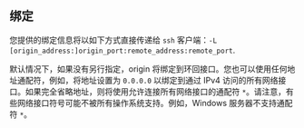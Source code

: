 ## 绑定

您提供的绑定信息将以如下方式直接传递给 `ssh` 客户端：`-L [origin_address:]origin_port:remote_address:remote_port`.

默认情况下，如果没有另行指定，origin 将绑定到环回接口。您也可以使用任何地址通配符，例如，将地址设置为 `0.0.0.0` 以绑定到通过 IPv4 访问的所有网络接口。如果完全省略地址，则将使用允许连接所有网络接口的通配符 `*`。请注意，有些网络接口符号可能不被所有操作系统支持。例如，Windows 服务器不支持通配符 `*`。
